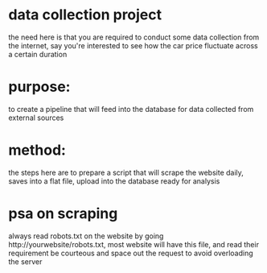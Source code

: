 # data collection project
the need here is that you are required to conduct some data collection from the internet, say you're interested to see how the car price fluctuate across a certain duration

# purpose:
to create a pipeline that will feed into the database for data collected from external sources

# method:
the steps here are to prepare a script that will scrape the website daily, saves into a flat file, upload into the database ready for analysis

# psa on scraping
always read robots.txt on the website by going http://yourwebsite/robots.txt, most website will have this file, and read their requirement
be courteous and space out the request to avoid overloading the server

